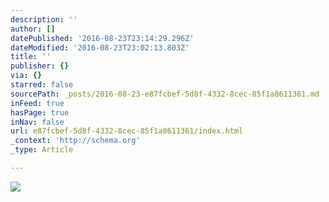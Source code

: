 ```yaml
---
description: ''
author: []
datePublished: '2016-08-23T23:14:29.296Z'
dateModified: '2016-08-23T23:02:13.803Z'
title: ''
publisher: {}
via: {}
starred: false
sourcePath: _posts/2016-08-23-e87fcbef-5d8f-4332-8cec-85f1a8611361.md
inFeed: true
hasPage: true
inNav: false
url: e87fcbef-5d8f-4332-8cec-85f1a8611361/index.html
_context: 'http://schema.org'
_type: Article

---
```

![](https://the-grid-user-content.s3-us-west-2.amazonaws.com/19dc4a9b-6e8f-4696-8c0d-00cc78e3f8f3.jpg)